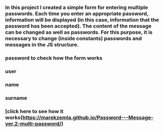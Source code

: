### In this project I created a simple form for entering multiple passwords. Each time you enter an appropriate password, information will be displayed (in this case, information that the password has been accepted). The content of the message can be changed as well as passwords. For this purpose, it is necessary to change (inside constants) passwords and messages in the JS structure.

### password to check how the form works

### user
### name
### surname

### [click here to see how it works(https://marekzemla.github.io/Password---Message-ver.2-multi-password/)
